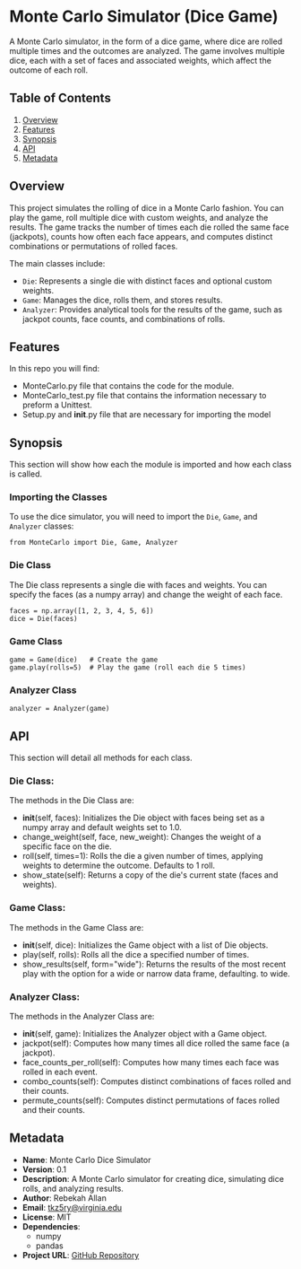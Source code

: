# Monte Carlo Simulator (Dice Game)

A Monte Carlo simulator, in the form of a dice game, where dice are rolled multiple times and the outcomes are analyzed. The game involves multiple dice, each with a set of faces and associated weights, which affect the outcome of each roll.

## Table of Contents

1. [Overview](#overview)
2. [Features](#features)
3. [Synopsis](#synopsis)
4. [API](#api)
5. [Metadata](#metadata)

## Overview

This project simulates the rolling of dice in a Monte Carlo fashion. You can play the game, roll multiple dice with custom weights, and analyze the results. The game tracks the number of times each die rolled the same face (jackpots), counts how often each face appears, and computes distinct combinations or permutations of rolled faces.

The main classes include:
- `Die`: Represents a single die with distinct faces and optional custom weights.
- `Game`: Manages the dice, rolls them, and stores results.
- `Analyzer`: Provides analytical tools for the results of the game, such as jackpot counts, face counts, and combinations of rolls.

## Features

In this repo you will find:
- MonteCarlo.py file that contains the code for the module.
- MonteCarlo_test.py file that contains the information necessary to preform a Unittest.
- Setup.py and __init__.py file that are necessary for importing the model

## Synopsis

This section will show how each the module is imported and how each class is called.

### Importing the Classes

To use the dice simulator, you will need to import the `Die`, `Game`, and `Analyzer` classes:

```
from MonteCarlo import Die, Game, Analyzer
```

### Die Class

The Die class represents a single die with faces and weights. You can specify the faces (as a numpy array) and change the weight of each face.
```
faces = np.array([1, 2, 3, 4, 5, 6])
dice = Die(faces)

```
### Game Class

```
game = Game(dice)   # Create the game
game.play(rolls=5)  # Play the game (roll each die 5 times)
```
### Analyzer Class

```
analyzer = Analyzer(game)
```

## API

This section will detail all methods for each class.

### Die Class:

The methods in the Die Class are:
- __init__(self, faces): Initializes the Die object with faces being set as a numpy array and default weights set to 1.0.
- change_weight(self, face, new_weight): Changes the weight of a specific face on the die.
- roll(self, times=1): Rolls the die a given number of times, applying weights to determine the outcome. Defaults to 1 roll.
- show_state(self): Returns a copy of the die's current state (faces and weights).


### Game Class:

The methods in the Game Class are:
- __init__(self, dice): Initializes the Game object with a list of Die objects.
- play(self, rolls): Rolls all the dice a specified number of times.
- show_results(self, form="wide"): Returns the results of the most recent play with the option for a wide or narrow data frame, defaulting. to wide.


### Analyzer Class:

The methods in the Analyzer Class are:
- __init__(self, game): Initializes the Analyzer object with a Game object.
- jackpot(self): Computes how many times all dice rolled the same face (a jackpot).
- face_counts_per_roll(self): Computes how many times each face was rolled in each event.
- combo_counts(self): Computes distinct combinations of faces rolled and their counts.
- permute_counts(self): Computes distinct permutations of faces rolled and their counts.



## Metadata

- **Name**: Monte Carlo Dice Simulator
- **Version**: 0.1
- **Description**: A Monte Carlo simulator for creating dice, simulating dice rolls, and analyzing results.
- **Author**: Rebekah Allan
- **Email**: tkz5ry@virginia.edu
- **License**: MIT
- **Dependencies**:
    - numpy
    - pandas
- **Project URL**: [GitHub Repository](https://github.com/reb-allan/Monte-Carlo-Module)







